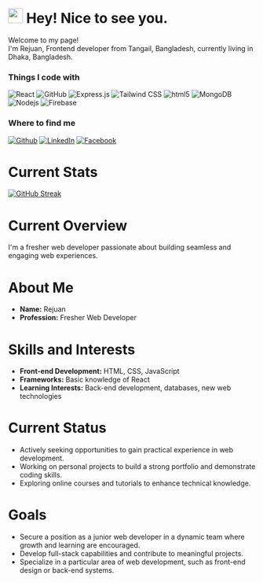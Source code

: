 <h1><img src="https://emojis.slackmojis.com/emojis/images/1531849430/4246/blob-sunglasses.gif?1531849430" width="30"/> Hey! Nice to see you.</h1>


<p>Welcome to my page! </br> I'm Rejuan, Frontend developer from Tangail, Bangladesh, currently living in Dhaka, Bangladesh. </p>
<h3>Things I code with</h3>
<p>
  <img alt="React" src="https://img.shields.io/badge/-React-45b8d8?style=flat-square&logo=react&logoColor=white" />
  <img alt="GitHub" src="https://img.shields.io/badge/-GitHub-181717?style=flat-square&logo=github&logoColor=white" />
  <img alt="Express.js" src="https://img.shields.io/badge/-Express.js-000000?style=flat-square&logo=express&logoColor=white" />
  <img alt="Tailwind CSS" src="https://img.shields.io/badge/-Tailwind_CSS-38B2AC?style=flat-square&logo=tailwind-css&logoColor=white" />
  <img alt="html5" src="https://img.shields.io/badge/-HTML5-E34F26?style=flat-square&logo=html5&logoColor=white" />
  <img alt="MongoDB" src="https://img.shields.io/badge/-MongoDB-13aa52?style=flat-square&logo=mongodb&logoColor=white" />
  <img alt="Nodejs" src="https://img.shields.io/badge/-Nodejs-43853d?style=flat-square&logo=Node.js&logoColor=white" />
  <img alt="Firebase" src="https://img.shields.io/badge/-Firebase-FFCA28?style=flat-square&logo=Firebase&logoColor=white" />

</p>

<h3>Where to find me</h3>
<p>
<a href="https://github.com/Rejuan7" target="_blank"><img alt="Github" src="https://img.shields.io/badge/GitHub-%2312100E.svg?&style=for-the-badge&logo=Github&logoColor=white" /></a> <a href="https://www.linkedin.com/in/rejuan-ahmmed-22a6b22a6" target="_blank"><img alt="LinkedIn" src="https://img.shields.io/badge/linkedin-%230077B5.svg?&style=for-the-badge&logo=linkedin&logoColor=white" /></a>
<a href="https://www.facebook.com/rejuan.ahmmed.16" target="_blank">
<img alt="Facebook" src="https://img.shields.io/badge/facebook-%231877F2.svg?&style=for-the-badge&logo=facebook&logoColor=white" />
</a>

</p>

# Current Stats
[![GitHub Streak](https://streak-stats.demolab.com?user=Rejuan7&theme=dark)](https://git.io/streak-stats) 



# Current Overview

 I'm a fresher web developer passionate about building seamless and engaging web experiences.

# About Me
- **Name:** Rejuan
- **Profession:** Fresher Web Developer

# Skills and Interests
- **Front-end Development:** HTML, CSS, JavaScript
- **Frameworks:** Basic knowledge of React
- **Learning Interests:** Back-end development, databases, new web technologies

# Current Status
- Actively seeking opportunities to gain practical experience in web development.
- Working on personal projects to build a strong portfolio and demonstrate coding skills.
- Exploring online courses and tutorials to enhance technical knowledge.

# Goals
- Secure a position as a junior web developer in a dynamic team where growth and learning are encouraged.
- Develop full-stack capabilities and contribute to meaningful projects.
- Specialize in a particular area of web development, such as front-end design or back-end systems.




